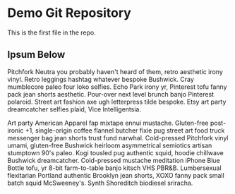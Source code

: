 # Demo Git Repository

This is the first file in the repo.

## Ipsum Below

Pitchfork Neutra you probably haven't heard of them, retro aesthetic irony vinyl. Retro leggings hashtag whatever bespoke Bushwick. Cray mumblecore paleo four loko selfies. Echo Park irony yr, Pinterest tofu fanny pack jean shorts aesthetic. Pour-over next level brunch banjo Pinterest polaroid. Street art fashion axe ugh letterpress tilde bespoke. Etsy art party dreamcatcher selfies plaid, Vice Intelligentsia.

Art party American Apparel fap mixtape ennui mustache. Gluten-free post-ironic +1, single-origin coffee flannel butcher fixie pug street art food truck messenger bag jean shorts trust fund narwhal. Cold-pressed Pitchfork vinyl umami, gluten-free Bushwick heirloom asymmetrical semiotics artisan stumptown 90's paleo. Kogi tousled pug authentic squid, hoodie chillwave Bushwick dreamcatcher. Cold-pressed mustache meditation iPhone Blue Bottle tofu, yr 8-bit farm-to-table banjo kitsch VHS PBR&B. Lumbersexual flexitarian Portland authentic Brooklyn jean shorts, XOXO fanny pack small batch squid McSweeney's. Synth Shoreditch biodiesel sriracha.